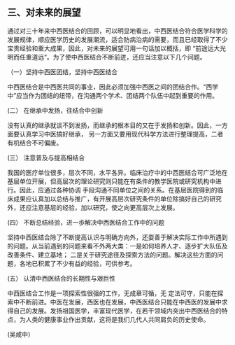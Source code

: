 ## 三、对未来的展望  

通过对三十年来中西医结合的回顾，可以明显地看出，中西医结合符合医学科学的发展规律，顺应医学历史的发展潮流，适合防病治病的需要，而且已经取得了不少宝贵经验和重大成果，因此，对未来的展望可用一句话加以概括，即 “前途远大光明而任重道远“。为了使中西医结合不断前迸，还应当注意以下几个问题。 

（一）坚持中西医团结，坚持中西医结合 

中西医结合是中西医共同的事业，因此必须加强中西医之间的团结合作。“西学中”应当作为团结的纽带，在沟通两个学术、团结两个队伍中起到重要的作用。  

(二） 在继承中发扬，往结合中创新 

没有认真的继承就谈不到发扬，而继承的根本目的又在于发扬和创新。因此，一方面要认真学习中医搞好继承， 另一方面又要用现代科学方法进行整理提高，二者有机结合不可偏废。 

(三） 注意普及与提高相结合  

我国的医疗单位很多，层次不同，水平各异。临床治疗中的中西医结合可广泛地在基层单位开展，但高层次的理论研究则只能在有条件的教学医院或研究机构中进行。因此，应通过各种协调  手段沟通不同单位之间的关系。在基层医院得到的临床成果应认真加以总结与推广，有开展高层次研究条件的单位除搞好自己的研究外，还应注意基层的经验，加以研究，使之向更高层次上发展。 

(四） 不断总结经验，进一歩解决中西医结合工作中的问题 

坚持中西医结合除了不断提高认识与明确方向外，还耍善于解决实际工作中所遇到的问题。从当前遇到的问题来看不外两大类：一是如何培养人才、逐步扩大队伍及改善条件、建立基地； 二是关于研究途径及探索方法的问题。解决这些方面的问题，各地已积累了不少有益的经验，可供参考。    

 (五） 认清中西医结合的长期性与艰巨性 

中西医结合工作是一项探索性很强的工作，无成章可循，无 定法可守，只能在探索中不断前进。中医在发展，西医也在发展，中西医结合只能在中西医的发展中求得自己的发展。发扬祖国医学，丰富现代医学，在若干领域内突出中西医结合的特点，为人类的健康事业作出贡献，这将是我们几代人共同肩负的历史使命。

(吴咸中）  